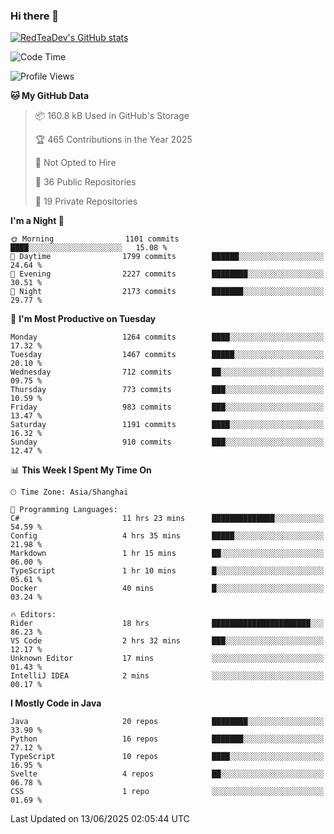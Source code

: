 ### Hi there 👋

<!--
**RedTeaDev/RedTeaDev** is a ✨ _special_ ✨ repository because its `README.md` (this file) appears on your GitHub profile.

Here are some ideas to get you started:

- 🔭 I’m currently working on ...
- 🌱 I’m currently learning ...
- 👯 I’m looking to collaborate on ...
- 🤔 I’m looking for help with ...
- 💬 Ask me about ...
- 📫 How to reach me: ...
- 😄 Pronouns: ...
- ⚡ Fun fact: ...
-->

<!--
[![wakatime](https://wakatime.com/badge/user/6b101ed0-04c0-4490-9283-eb61f2efff96.svg)](https://wakatime.com/@6b101ed0-04c0-4490-9283-eb61f2efff96)
!-->

[![RedTeaDev's GitHub stats](https://github-readme-stats.vercel.app/api?username=RedTeaDev\&include_all_commits=true)](https://github.com/anuraghazra/github-readme-stats)
<!--
[![willianrod's wakatime stats](https://github-readme-stats.vercel.app/api/wakatime?username=RedTeaDev)](https://github.com/anuraghazra/github-readme-stats)
!-->
<!--START_SECTION:waka-->
![Code Time](http://img.shields.io/badge/Code%20Time-3%2C292%20hrs%2010%20mins-blue)

![Profile Views](http://img.shields.io/badge/Profile%20Views-1-blue)

**🐱 My GitHub Data** 

> 📦 160.8 kB Used in GitHub's Storage 
 > 
> 🏆 465 Contributions in the Year 2025
 > 
> 🚫 Not Opted to Hire
 > 
> 📜 36 Public Repositories 
 > 
> 🔑 19 Private Repositories 
 > 
**I'm a Night 🦉** 

```text
🌞 Morning                1101 commits        ████░░░░░░░░░░░░░░░░░░░░░   15.08 % 
🌆 Daytime                1799 commits        ██████░░░░░░░░░░░░░░░░░░░   24.64 % 
🌃 Evening                2227 commits        ████████░░░░░░░░░░░░░░░░░   30.51 % 
🌙 Night                  2173 commits        ███████░░░░░░░░░░░░░░░░░░   29.77 % 
```
📅 **I'm Most Productive on Tuesday** 

```text
Monday                   1264 commits        ████░░░░░░░░░░░░░░░░░░░░░   17.32 % 
Tuesday                  1467 commits        █████░░░░░░░░░░░░░░░░░░░░   20.10 % 
Wednesday                712 commits         ██░░░░░░░░░░░░░░░░░░░░░░░   09.75 % 
Thursday                 773 commits         ███░░░░░░░░░░░░░░░░░░░░░░   10.59 % 
Friday                   983 commits         ███░░░░░░░░░░░░░░░░░░░░░░   13.47 % 
Saturday                 1191 commits        ████░░░░░░░░░░░░░░░░░░░░░   16.32 % 
Sunday                   910 commits         ███░░░░░░░░░░░░░░░░░░░░░░   12.47 % 
```


📊 **This Week I Spent My Time On** 

```text
🕑︎ Time Zone: Asia/Shanghai

💬 Programming Languages: 
C#                       11 hrs 23 mins      ██████████████░░░░░░░░░░░   54.59 % 
Config                   4 hrs 35 mins       █████░░░░░░░░░░░░░░░░░░░░   21.98 % 
Markdown                 1 hr 15 mins        ██░░░░░░░░░░░░░░░░░░░░░░░   06.00 % 
TypeScript               1 hr 10 mins        █░░░░░░░░░░░░░░░░░░░░░░░░   05.61 % 
Docker                   40 mins             █░░░░░░░░░░░░░░░░░░░░░░░░   03.24 % 

🔥 Editors: 
Rider                    18 hrs              ██████████████████████░░░   86.23 % 
VS Code                  2 hrs 32 mins       ███░░░░░░░░░░░░░░░░░░░░░░   12.17 % 
Unknown Editor           17 mins             ░░░░░░░░░░░░░░░░░░░░░░░░░   01.43 % 
IntelliJ IDEA            2 mins              ░░░░░░░░░░░░░░░░░░░░░░░░░   00.17 % 
```

**I Mostly Code in Java** 

```text
Java                     20 repos            ████████░░░░░░░░░░░░░░░░░   33.90 % 
Python                   16 repos            ███████░░░░░░░░░░░░░░░░░░   27.12 % 
TypeScript               10 repos            ████░░░░░░░░░░░░░░░░░░░░░   16.95 % 
Svelte                   4 repos             ██░░░░░░░░░░░░░░░░░░░░░░░   06.78 % 
CSS                      1 repo              ░░░░░░░░░░░░░░░░░░░░░░░░░   01.69 % 
```




 Last Updated on 13/06/2025 02:05:44 UTC
<!--END_SECTION:waka-->


